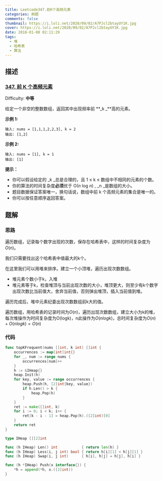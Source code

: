 ```yaml
---
title: Leetcode347.前K个高频元素
categories: 刷题
comments: false
thumbnail: https://i.loli.net/2020/09/02/A7PJcl2btayUY1K.jpg
cover: https://i.loli.net/2020/09/02/A7PJcl2btayUY1K.jpg
date: 2018-01-08 02:11:29
tags:
  - 堆
  - 哈希表
  - 算法
---
```




<!--more-->

## 描述

### [347\. 前 K 个高频元素](https://leetcode-cn.com/problems/top-k-frequent-elements/)

Difficulty: **中等**


给定一个非空的整数数组，返回其中出现频率前 **_k _**高的元素。

**示例 1:**

```
输入: nums = [1,1,1,2,2,3], k = 2
输出: [1,2]
```

**示例 2:**

```
输入: nums = [1], k = 1
输出: [1]
```

**提示：**

*   你可以假设给定的 _k _总是合理的，且 1 ≤ k ≤ 数组中不相同的元素的个数。
*   你的算法的时间复杂度**必须**优于 O(_n_ log _n_) , _n _是数组的大小。
*   题目数据保证答案唯一，换句话说，数组中前 k 个高频元素的集合是唯一的。
*   你可以按任意顺序返回答案。

## 题解

### 思路

遍历数组，记录每个数字出现的次数，保存在哈希表中，这样的时间复杂度为$O(n)$。

我们只需要找出这个哈希表中值最大的k个。

在这里我们可以用堆来排序。建立一个小顶堆，遍历出现次数数组。

- 堆元素个数小于k，入堆
- 堆元素等于k，检查堆顶与当前出现次数的大小，堆顶更大，则至少有k个数字出现次数比当前值大，舍弃当前值，否则弹出堆顶，插入当前值到堆。

遍历完成后，堆中元素纪委出现次数数组前k大的值。

遍历数组，用哈希表的记录时间为$O(n)$，遍历出现次数数组，建立大小为k的堆，每次堆操作为时间复杂度为O(logk)，n此操作为$O(nlogk)$，总时间复杂度为$O(n)+O(nlogk)=O(n)$

### 代码

```go
func topKFrequent(nums []int, k int) []int {
    occurrences := map[int]int{}
    for _, num := range nums {
        occurrences[num]++
    }
    h := &IHeap{}
    heap.Init(h)
    for key, value := range occurrences {
        heap.Push(h, [2]int{key, value})
        if h.Len() > k {
            heap.Pop(h)
        }
    }
    ret := make([]int, k)
    for i := 0; i < k; i++ {
        ret[k - i - 1] = heap.Pop(h).([2]int)[0]
    }
    return ret
}

type IHeap [][2]int

func (h IHeap) Len() int           { return len(h) }
func (h IHeap) Less(i, j int) bool { return h[i][1] < h[j][1] }
func (h IHeap) Swap(i, j int)      { h[i], h[j] = h[j], h[i] }

func (h *IHeap) Push(x interface{}) {
    *h = append(*h, x.([2]int))
}
```





